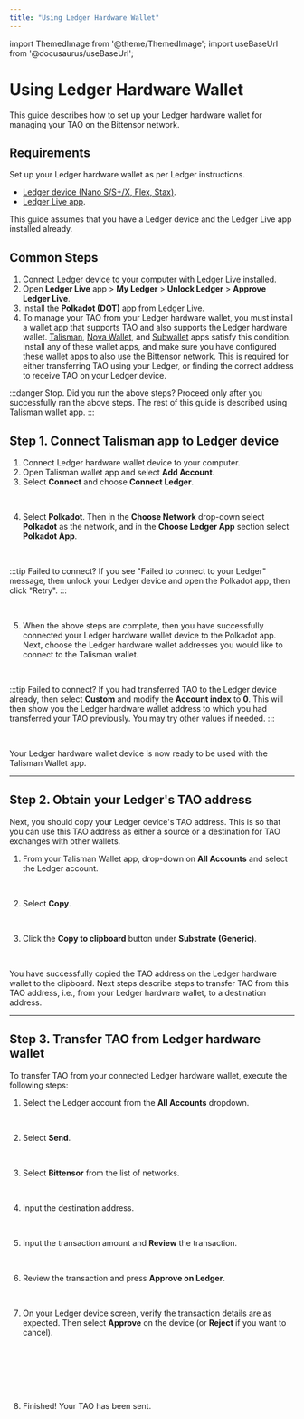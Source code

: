 ```yaml
---
title: "Using Ledger Hardware Wallet"
---
```


import ThemedImage from '@theme/ThemedImage';
import useBaseUrl from '@docusaurus/useBaseUrl';

# Using Ledger Hardware Wallet

This guide describes how to set up your Ledger hardware wallet for managing your TAO on the Bittensor network. 

## Requirements

Set up your Ledger hardware wallet as per Ledger instructions. 

- [Ledger device (Nano S/S+/X, Flex, Stax)](https://www.ledger.com/).
- [Ledger Live app](https://www.ledger.com/ledger-live).

This guide assumes that you have a Ledger device and the Ledger Live app installed already. 

## Common Steps

1. Connect Ledger device to your computer with Ledger Live installed.
2. Open **Ledger Live** app > **My Ledger** > **Unlock Ledger** > **Approve Ledger Live**.
3. Install the **Polkadot (DOT)** app from Ledger Live.
4. To manage your TAO from your Ledger hardware wallet, you must install a wallet app that supports TAO and also supports the Ledger hardware wallet. [Talisman](https://www.talisman.xyz/), [Nova Wallet](https://novawallet.io/), and [Subwallet](https://www.subwallet.app/) apps satisfy this condition. Install any of these wallet apps, and make sure you have configured these wallet apps to also use the Bittensor network. This is required for either transferring TAO using your Ledger, or finding the correct address to receive TAO on your Ledger device.

:::danger Stop. Did you run the above steps? 
Proceed only after you successfully ran the above steps. The rest of this guide is described using Talisman wallet app.
:::

## Step 1. Connect Talisman app to Ledger device 
  
  1. Connect Ledger hardware wallet device to your computer.
  2. Open Talisman wallet app and select **Add Account**.
  3. Select **Connect** and choose **Connect Ledger**.

<center id="Talisman-1.3">
<ThemedImage
alt="1-Prompting Walkthrough"
sources={{
    light: useBaseUrl('/img/docs/ledger-hw-wallet//Talisman/Talisman-1.3.png'),
    dark: useBaseUrl('/img/docs/ledger-hw-wallet//Talisman/Talisman-1.3.png'),
  }}
style={{width: 900}}
/>
</center>
<br />

  4. Select **Polkadot**. Then in the **Choose Network** drop-down select  **Polkadot** as the network, and in the **Choose Ledger App** section select **Polkadot App**.

<center id="Talisman-1.4">
<ThemedImage
alt="1-Prompting Walkthrough"
sources={{
    light: useBaseUrl('/img/docs/ledger-hw-wallet//Talisman/Talisman-1.4.png'),
    dark: useBaseUrl('/img/docs/ledger-hw-wallet//Talisman/Talisman-1.4.png'),
  }}
style={{width: 900}}
/>
</center>
<br />

:::tip Failed to connect?
If you see "Failed to connect to your Ledger" message, then unlock your Ledger device and open the Polkadot app, then click "Retry".
:::

<center id="Talisman-1.4a">
<ThemedImage
alt="1-Prompting Walkthrough"
sources={{
    light: useBaseUrl('/img/docs/ledger-hw-wallet//Talisman/Talisman-1.4a.png'),
    dark: useBaseUrl('/img/docs/ledger-hw-wallet//Talisman/Talisman-1.4a.png'),
  }}
style={{width: 900}}
/>
</center>
<br />

  5. When the above steps are complete, then you have successfully connected your Ledger hardware wallet device to the Polkadot app. Next, choose the Ledger hardware wallet addresses you would like to connect to the Talisman wallet.
   
<center id="Talisman-1.4a">
<ThemedImage
alt="1-Prompting Walkthrough"
sources={{
    light: useBaseUrl('/img/docs/ledger-hw-wallet//Talisman/Talisman-1.5.png'),
    dark: useBaseUrl('/img/docs/ledger-hw-wallet//Talisman/Talisman-1.5.png'),
  }}
style={{width: 900}}
/>
</center>
<br />

:::tip Failed to connect?
If you had transferred TAO to the Ledger device already, then select **Custom** and modify the **Account index** to **0**. This will then show you the Ledger hardware wallet address to which you had transferred your TAO previously. You may try other values if needed.
:::

<center id="Talisman-1.4a">
<ThemedImage
alt="1-Prompting Walkthrough"
sources={{
    light: useBaseUrl('/img/docs/ledger-hw-wallet//Talisman/Talisman-1.5a.png'),
    dark: useBaseUrl('/img/docs/ledger-hw-wallet//Talisman/Talisman-1.5a.png'),
  }}
style={{width: 900}}
/>
</center>
<br />

Your Ledger hardware wallet device is now ready to be used with the Talisman Wallet app.

---

## Step 2. Obtain your Ledger's TAO address

Next, you should copy your Ledger device's TAO address. This is so that you can use this TAO address as either a source or a destination for TAO exchanges with other wallets. 

1. From your Talisman Wallet app, drop-down on **All Accounts** and select the Ledger account.

<center id="Talisman-1.4a">
<ThemedImage
alt="1-Prompting Walkthrough"
sources={{
    light: useBaseUrl('/img/docs/ledger-hw-wallet//Talisman/Talisman-3.1.png'),
    dark: useBaseUrl('/img/docs/ledger-hw-wallet//Talisman/Talisman-3.1.png'),
  }}
style={{width: 900}}
/>
</center>
<br />

2. Select **Copy**.

<center id="Talisman-1.4a">
<ThemedImage
alt="1-Prompting Walkthrough"
sources={{
    light: useBaseUrl('/img/docs/ledger-hw-wallet//Talisman/Talisman-3.2.png'),
    dark: useBaseUrl('/img/docs/ledger-hw-wallet//Talisman/Talisman-3.2.png'),
  }}
style={{width: 900}}
/>
</center>
<br />

3. Click the **Copy to clipboard** button under **Substrate (Generic)**.

<center id="Talisman-1.4a">
<ThemedImage
alt="1-Prompting Walkthrough"
sources={{
    light: useBaseUrl('/img/docs/ledger-hw-wallet//Talisman/Talisman-3.3.png'),
    dark: useBaseUrl('/img/docs/ledger-hw-wallet//Talisman/Talisman-3.3.png'),
  }}
style={{width: 900}}
/>
</center>
<br />

You have successfully copied the TAO address on the Ledger hardware wallet to the clipboard. Next steps describe steps to transfer TAO from this TAO address, i.e., from your Ledger hardware wallet, to a destination address.

---

## Step 3. Transfer TAO from Ledger hardware wallet 

To transfer TAO from your connected Ledger hardware wallet, execute the following steps:

1. Select the Ledger account from the **All Accounts** dropdown.

<center id="Talisman-1.4a">
<ThemedImage
alt="1-Prompting Walkthrough"
sources={{
    light: useBaseUrl('/img/docs/ledger-hw-wallet/Talisman/Talisman-3.1.png'),
    dark: useBaseUrl('/img/docs/ledger-hw-wallet/Talisman/Talisman-3.1.png'),
  }}
style={{width: 550}}
/>
</center>
<br />


2. Select **Send**.

<center id="Talisman-1.4a">
<ThemedImage
alt="1-Prompting Walkthrough"
sources={{
    light: useBaseUrl('/img/docs/ledger-hw-wallet/Talisman/Talisman-4.1.png'),
    dark: useBaseUrl('/img/docs/ledger-hw-wallet/Talisman/Talisman-4.1.png'),
  }}
style={{width: 550}}
/>
</center>
<br />


3. Select **Bittensor** from the list of networks.

<center id="Talisman-1.4a">
<ThemedImage
alt="1-Prompting Walkthrough"
sources={{
    light: useBaseUrl('/img/docs/ledger-hw-wallet/Talisman/Talisman-4.3.png'),
    dark: useBaseUrl('/img/docs/ledger-hw-wallet/Talisman/Talisman-4.3.png'),
  }}
style={{width: 550}}
/>
</center>
<br />

4. Input the destination address.

<center id="Talisman-1.4a">
<ThemedImage
alt="1-Prompting Walkthrough"
sources={{
    light: useBaseUrl('/img/docs/ledger-hw-wallet/Talisman/Talisman-4.4.png'),
    dark: useBaseUrl('/img/docs/ledger-hw-wallet/Talisman/Talisman-4.4.png'),
  }}
style={{width: 550}}
/>
</center>
<br />

5. Input the transaction amount and **Review** the transaction.

<center id="Talisman-1.4a">
<ThemedImage
alt="1-Prompting Walkthrough"
sources={{
    light: useBaseUrl('/img/docs/ledger-hw-wallet/Talisman/Talisman-4.5.png'),
    dark: useBaseUrl('/img/docs/ledger-hw-wallet/Talisman/Talisman-4.5.png'),
  }}
style={{width: 550}}
/>
</center>
<br />

6. Review the transaction and press **Approve on Ledger**.

<center id="Talisman-1.4a">
<ThemedImage
alt="1-Prompting Walkthrough"
sources={{
    light: useBaseUrl('/img/docs/ledger-hw-wallet/Talisman/Talisman-4.6.png'),
    dark: useBaseUrl('/img/docs/ledger-hw-wallet/Talisman/Talisman-4.6.png'),
  }}
style={{width: 550}}
/>
</center>
<br />

7. On your Ledger device screen, verify the transaction details are as expected. Then select **Approve** on the device (or **Reject** if you want to cancel).

<center id="Talisman-1.4a">
<ThemedImage
alt="1-Prompting Walkthrough"
sources={{
    light: useBaseUrl('/img/docs/ledger-hw-wallet/Ledger/Ledger-4.7a.jpg'),
    dark: useBaseUrl('/img/docs/ledger-hw-wallet/Ledger/Ledger-4.7a.jpg'),
  }}
style={{width: 550}}
/>
</center>
<br />

<center id="Talisman-1.4a">
<ThemedImage
alt="1-Prompting Walkthrough"
sources={{
    light: useBaseUrl('/img/docs/ledger-hw-wallet/Ledger/Ledger-4.7b.jpg'),
    dark: useBaseUrl('/img/docs/ledger-hw-wallet/Ledger/Ledger-4.7b.jpg'),
  }}
style={{width: 550}}
/>
</center>
<br />

<center id="Talisman-1.4a">
<ThemedImage
alt="1-Prompting Walkthrough"
sources={{
    light: useBaseUrl('/img/docs/ledger-hw-wallet/Ledger/Ledger-4.7c.jpg'),
    dark: useBaseUrl('/img/docs/ledger-hw-wallet/Ledger/Ledger-4.7c.jpg'),
  }}
style={{width: 550}}
/>
</center>
<br />

<center id="Talisman-1.4a">
<ThemedImage
alt="1-Prompting Walkthrough"
sources={{
    light: useBaseUrl('/img/docs/ledger-hw-wallet/Ledger/Ledger-4.7d.jpg'),
    dark: useBaseUrl('/img/docs/ledger-hw-wallet/Ledger/Ledger-4.7d.jpg'),
  }}
style={{width: 550}}
/>
</center>
<br />

<center id="Talisman-1.4a">
<ThemedImage
alt="1-Prompting Walkthrough"
sources={{
    light: useBaseUrl('/img/docs/ledger-hw-wallet/Ledger/Ledger-4.7e.jpg'),
    dark: useBaseUrl('/img/docs/ledger-hw-wallet/Ledger/Ledger-4.7e.jpg'),
  }}
style={{width: 550}}
/>
</center>
<br />

8. Finished! Your TAO has been sent.

<center id="Talisman-1.4a">
<ThemedImage
alt="1-Prompting Walkthrough"
sources={{
    light: useBaseUrl('/img/docs/ledger-hw-wallet/Talisman/Talisman-4.8.png'),
    dark: useBaseUrl('/img/docs/ledger-hw-wallet/Talisman/Talisman-4.8.png'),
  }}
style={{width: 550}}
/>
</center>
<br />
